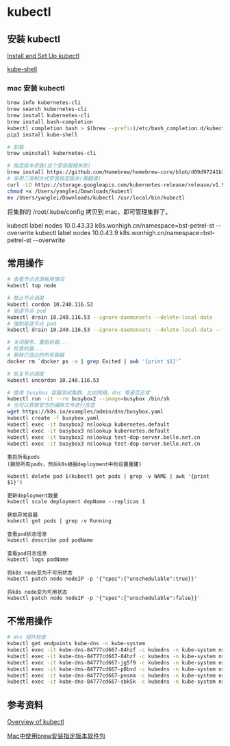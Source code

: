 # kubectl

## 安装 kubectl

[Install and Set Up kubectl](https://kubernetes.io/docs/tasks/tools/install-kubectl/)

[kube-shell](https://github.com/cloudnativelabs/kube-shell)

### mac 安装 kubectl

```sh
brew info kubernetes-cli
brew search kubernetes-cli
brew install kubernetes-cli
brew install bash-completion
kubectl completion bash > $(brew --prefix)/etc/bash_completion.d/kubectl
pip3 install kube-shell

# 卸载
brew uninstall kubernetes-cli

# 指定版本安装(这个安装报错失败)
brew install https://github.com/Homebrew/homebrew-core/blob/d09d97241b17a5e02a25fc51fc56e2a5de74501c/Formula/kubernetes-cli.rb
# 采用二进制方式安装指定版本(需翻墙)
curl -LO https://storage.googleapis.com/kubernetes-release/release/v1.9.6/bin/darwin/amd64/kubectl
chmod +x /Users/yanglei/Downloads/kubectl
mv /Users/yanglei/Downloads/kubectl /usr/local/bin/kubectl
```

将集群的 /root/.kube/config 拷贝到 mac，即可管理集群了。

kubectl label nodes 10.0.43.33 k8s.wonhigh.cn/namespace=bst-petrel-st --overwrite
kubectl label nodes 10.0.43.9  k8s.wonhigh.cn/namespace=bst-petrel-st --overwrite

## 常用操作

```sh
# 查看节点资源耗用情况
kubectl top node

# 禁止节点调度
kubectl cordon 10.240.116.53
# 驱逐节点 pod
kubectl drain 10.240.116.53 --ignore-daemonsets --delete-local-data
# 强制驱逐节点 pod
kubectl drain 10.240.116.53 --ignore-daemonsets --delete-local-data --force

# 关闭服务、重启机器...
# 检查机器...
# 删除已退出的所有容器
docker rm `docker ps -a | grep Exited | awk '{print $1}'` 

# 恢复节点调度
kubectl uncordon 10.240.116.53

# 使用 busybox 容器测试集群，比如网络、dns 等是否正常
kubectl run -it --rm busybox2 --image=busybox /bin/sh
# 也可以获取官方的编排文件进行改造
wget https://k8s.io/examples/admin/dns/busybox.yaml
kubectl create -f busybox.yaml
kubectl exec -it busybox2 nslookup kubernetes.default
kubectl exec -it busybox3 nslookup kubernetes.default
kubectl exec -it busybox2 nslookup test-dop-server.belle.net.cn
kubectl exec -it busybox3 nslookup test-dop-server.belle.net.cn
```

```
重启所有pods
(删除所有pods，然后k8s根据deployment中的设置重建)

kubectl delete pod $(kubectl get pods | grep -v NAME | awk '{print $1}')

更新deployment数量
kubectl scale deployment depName --replicas 1

获取异常容器
kubectl get pods | grep -v Running

查看pod状态信息
kubectl describe pod podName

查看pod日志信息
kubectl logs podName

将k8s node变为不可用状态
kubectl patch node nodeIP -p '{"spec":{"unschedulable":true}}'

将k8s node变为可用状态
kubectl patch node nodeIP -p '{"spec":{"unschedulable":false}}'

```

## 不常用操作

```sh
# dns 组件检查
kubectl get endpoints kube-dns -n kube-system 
kubectl exec -it kube-dns-84777cd667-84hzf -c kubedns -n kube-system nslookup kubernetes.default 127.0.0.1
kubectl exec -it kube-dns-84777cd667-84hzf -c kubedns -n kube-system nslookup test-dop-server.belle.net.cn 127.0.0.1
kubectl exec -it kube-dns-84777cd667-jg5f9 -c kubedns -n kube-system nslookup test-dop-server.belle.net.cn 127.0.0.1
kubectl exec -it kube-dns-84777cd667-p8bvd -c kubedns -n kube-system nslookup test-dop-server.belle.net.cn 127.0.0.1
kubectl exec -it kube-dns-84777cd667-pnsnm -c kubedns -n kube-system nslookup test-dop-server.belle.net.cn 127.0.0.1
kubectl exec -it kube-dns-84777cd667-sbk5k -c kubedns -n kube-system nslookup test-dop-server.belle.net.cn 127.0.0.1
```

## 参考资料

[Overview of kubectl](https://kubernetes.io/docs/reference/kubectl/overview/)

[Mac中使用brew安装指定版本软件包](https://segmentfault.com/a/1190000015346120?utm_source=tag-newest)

